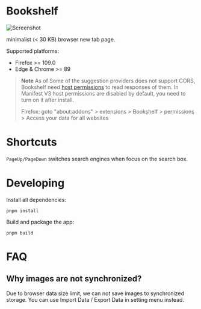 # Bookshelf

![Screenshot](https://github.com/Kaciras/browser-theme/raw/master/screenshot.webp)
 
minimalist (< 30 KB) browser new tab page.

Supported platforms:
- Firefox >= 109.0
- Edge & Chrome >= 89

> **Note**
> As of Some of the suggestion providers does not support CORS, Bookshelf need [host permissions](https://developer.mozilla.org/en-US/docs/Mozilla/Add-ons/WebExtensions/manifest.json/host_permissions) to read responses of them. In Manifest V3 host permissions are disabled by default, you need to turn on it after install.
> 
> Firefox: goto "about:addons" > extensions > Bookshelf > permissions > Access your data for all websites

# Shortcuts

`PageUp/PageDown` switches search engines when focus on the search box.

# Developing

Install all dependencies:

```
pnpm install
```

Build and package the app:

```
pnpm build
```

# FAQ

## Why images are not synchronized?

Due to browser data size limit, we can not save images to synchronized storage. You can use Import Data / Export Data in setting menu instead.
